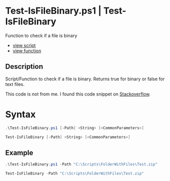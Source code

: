 # Test-IsFileBinary.ps1 | Test-IsFileBinary

Function to check if a file is binary 

* [view script](https://github.com/BornToBeRoot/PowerShell/blob/master/Scripts/Test-IsFileBinary.ps1)
* [view function](https://github.com/BornToBeRoot/PowerShell/blob/master/Module/LazyAdmin/Test-IsFileBinary.ps1)

## Description

Script/Function to check if a file is binary. Returns true for binary or false for text files.

This code is not from me. I found this code snippet on [Stackoverflow](https://stackoverflow.com/questions/1077634/powershell-search-script-that-ignores-binary-files).

# Syntax

```powershell
.\Test-IsFileBinary.ps1 [-Path] <String> [<CommonParameters>]

Test-IsFileBinary [-Path] <String> [<CommonParameters>]
``` 

## Example

```powershell
.\Test-IsFileBinary.ps1 -Path "C:\Scripts\FolderWithFiles\Test.zip"

Test-IsFileBinary -Path "C:\Scripts\FolderWithFiles\Test.zip"
```